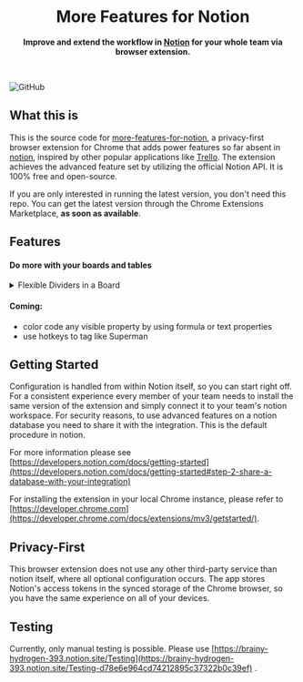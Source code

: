 <div align="center">
	<h1>More Features for Notion</h1>
	<p>
		<b>Improve and extend the workflow in <a href="https://www.notion.so">Notion</a> for your whole team via browser extension.</b>
	</p>
	<br>
</div>

![GitHub](https://img.shields.io/github/license/Kulesko/more-features-for-notion)


## What this is

This is the source code for [more-features-for-notion](https://github.com/kulesko/more-features-for-notion), a
privacy-first browser extension for Chrome that adds power features so far absent in [notion](https://www.notion.so/),
inspired by other popular applications like [Trello](https://trello.com/). The extension achieves the advanced feature set by utilizing the official Notion API. It is 100% free and open-source.

If you are only interested in running the latest version, you don't need this repo. You can get the latest version
through the Chrome Extensions Marketplace, **as soon as available**.

## Features
#### Do more with your boards and tables
<details>
  <summary>Flexible Dividers in a Board</summary>
  <p>
  Prepend "==" to the name of a card in a board column and it will be rendered as a divider. Use this for instance to give more structure to your Kanban boards. Inspired by Trello.
  </p>
</details>

#### Coming:
- color code any visible property by using formula or text properties
- use hotkeys to tag like Superman

## Getting Started

Configuration is handled from within Notion itself, so you can start right off. For a consistent experience every member
of your team needs to install the same version of the extension and simply connect it to your team's notion workspace.
For security reasons, to use advanced features on a notion database you need to share it with the integration. This is
the default procedure in notion.

For more information please
see [https://developers.notion.com/docs/getting-started](https://developers.notion.com/docs/getting-started#step-2-share-a-database-with-your-integration)

For installing the extension in your local Chrome instance,
please refer to [https://developer.chrome.com](https://developer.chrome.com/docs/extensions/mv3/getstarted/).

## Privacy-First

This browser extension does not use any other third-party service than notion itself, where all optional configuration
occurs.
The app stores Notion's access tokens in the synced storage of the Chrome browser, so you have the same experience on
all of your devices.

## Testing

Currently, only manual testing is possible. Please
use [https://brainy-hydrogen-393.notion.site/Testing](https://brainy-hydrogen-393.notion.site/Testing-d78e6e964cd74212895c37322b0c39ef)
.
